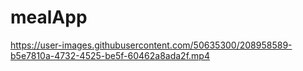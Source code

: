# mealApp



https://user-images.githubusercontent.com/50635300/208958589-b5e7810a-4732-4525-be5f-60462a8ada2f.mp4

